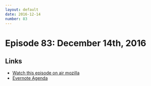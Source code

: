 ```yaml
---
layout: default
date: 2016-12-14
number: 83
---
```


# Episode 83: December 14th, 2016

## Links
* [Watch this episode on air mozilla](https://air.mozilla.org/the-joy-of-coding-episode-83/)
* [Evernote Agenda](https://www.evernote.com/l/AbLJruFEbBdFUa1O7cY5lqETu_5IW1vYFsE)
